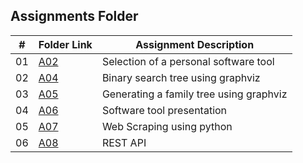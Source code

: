 ##  Assignments Folder

|   #   | Folder Link | Assignment Description |
| :---: | ----------- | ---------------------- |
|    01  |  [A02](https://github.com/swarajtwok/4883-SoftwareTools-Chirumamilla/tree/main/Assignments/A02)| Selection of a personal software tool|  
|    02  |  [A04](https://github.com/swarajtwok/4883-SoftwareTools-Chirumamilla/tree/main/Assignments/A01)| Binary search tree using graphviz    |
|    03  |  [A05](https://github.com/swarajtwok/4883-SoftwareTools-Chirumamilla/tree/main/Assignments/A05)| Generating a family tree using graphviz    |
|    04  |  [A06](https://github.com/swarajtwok/4883-SoftwareTools-Chirumamilla/tree/main/Assignments/A06)| Software tool presentation    |
|    05  |  [A07](https://github.com/swarajtwok/4883-SoftwareTools-Chirumamilla/tree/main/Assignments/A07)| Web Scraping using python    |
|    06  |  [A08](https://github.com/swarajtwok/4883-SoftwareTools-Chirumamilla/tree/main/Assignments/A08)| REST API                        |
